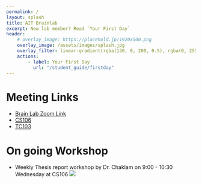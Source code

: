 ```yaml
---
permalink: /
layout: splash
title: AIT Brainlab
excerpt: New lab member? Read `Your First Day`
header:
    # overlay_image: https://placehold.jp/1920x500.png
    overlay_image: /assets/images/splash.jpg
    overlay_filter: linear-gradient(rgba(130, 0, 200, 0.5), rgba(0, 255, 255, 0.5))
    actions:
        - label: Your First Day
          url: "/student_guide/firstday"
---
```


# Meeting Links

- [Brain Lab Zoom Link](https://ait-ac-th.zoom.us/j/91555316579?pwd=WURMcHdJY3VFamhtTXlBMXM3YU5mQT09)
- [CS106](https://ait-ac-th.zoom.us/j/4926034006?pwd=Nng0ZTEyQU1jWm55VG41K2p6THJ5QT09)
- [TC103](https://ait-ac-th.zoom.us/j/5927154698?pwd=azVaSU1YbWFYQ2ZlRTBCdlBRcnVtZz09)

# On going Workshop

- Weekly Thesis report workshop by Dr. Chaklam on 9:00 - 10:30 Wednesday at CS106 <a target="_blank" href="https://calendar.google.com/event?action=TEMPLATE&amp;tmeid=XzhvbzNnZTFuOHAzMzhiYTM4ZDEzYWI5azhoMTNpYjlwOG9xM2diOWw2cDE0MmU5ajhnb2s0ZGhoOGNfMjAyMjA4MzFUMDIwMDAwWiBzdDEyMTQxM0BhaXQuYXNpYQ&amp;tmsrc=st121413%40ait.asia&amp;scp=ALL"><img border="0" src="https://www.google.com/calendar/images/ext/gc_button1_en.gif"></a>